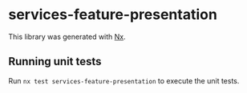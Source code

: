 # services-feature-presentation

This library was generated with [Nx](https://nx.dev).

## Running unit tests

Run `nx test services-feature-presentation` to execute the unit tests.
